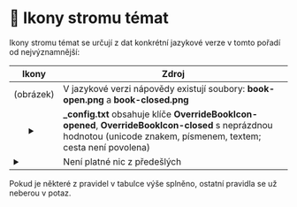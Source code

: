# 📖 Ikony stromu témat

Ikony stromu témat se určují z dat konkrétní jazykové verze v tomto pořadí od nejvýznamnější:

| Ikony | Zdroj |
|---|---|
| (obrázek) | V jazykové verzi nápovědy existují soubory: **book-open.png** a **book-closed.png** |
| <ul class="tree" id="tree"><details><summary></summary></details></ul> | **_config.txt** obsahuje klíče **OverrideBookIcon-opened**, **OverrideBookIcon-closed** s neprázdnou hodnotou (unicode znakem, písmenem, textem; cesta není povolena) |
| <details><summary></summary></details> | Není platné nic z předešlých |

Pokud je některé z pravidel v tabulce výše splněno, ostatní pravidla se už neberou v potaz.

